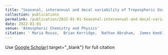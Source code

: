 ```yaml
---
title: "Seasonal, interannual and decal variability of Tropospheric Ozone in the North Atlantic: Comparison of UM-UKCA and remote sensing observations for 2005--2018"
collection: publications
permalink: /publication/2022-01-01-Seasonal-interannual-and-decal-variability-of-Tropospheric-Ozone-in-the-North-Atlantic-Comparison-of-UM-UKCA-and-remote-sensing-observations-for-2005-2018
date: 2022-01-01
venue: 'Atmospheric Chemistry and Physics'
citation: ' Maria Russo,  Brian Kerridge,  Nathan Abraham,  James Keeble,  Barry Latter,  Richard Siddans,  James Weber,  Paul Griffiths,  John Pyle,  Alexander Archibald, &quot;Seasonal, interannual and decal variability of Tropospheric Ozone in the North Atlantic: Comparison of UM-UKCA and remote sensing observations for 2005--2018.&quot; Atmospheric Chemistry and Physics, 2022.'
---
```

Use [Google Scholar](https://scholar.google.com/scholar?q=Seasonal,+interannual+and+decal+variability+of+Tropospheric+Ozone+in+the+North+Atlantic:+Comparison+of+UM+UKCA+and+remote+sensing+observations+for+2005++2018){:target="_blank"} for full citation